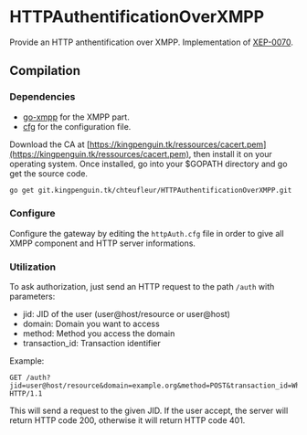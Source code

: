 # HTTPAuthentificationOverXMPP

Provide an HTTP anthentification over XMPP. Implementation of [XEP-0070](https://xmpp.org/extensions/xep-0070.html).


## Compilation
### Dependencies

 * [go-xmpp](https://git.kingpenguin.tk/chteufleur/go-xmpp) for the XMPP part.
 * [cfg](https://github.com/jimlawless/cfg) for the configuration file.


Download the CA at [https://kingpenguin.tk/ressources/cacert.pem](https://kingpenguin.tk/ressources/cacert.pem), then install it on your operating system.
Once installed, go into your $GOPATH directory and go get the source code.
```sh
go get git.kingpenguin.tk/chteufleur/HTTPAuthentificationOverXMPP.git
```

### Configure
Configure the gateway by editing the ``httpAuth.cfg`` file in order to give all XMPP component and HTTP server informations.

### Utilization
To ask authorization, just send an HTTP request to the path ``/auth`` with parameters:
 * jid: JID of the user (user@host/resource or user@host)
 * domain: Domain you want to access
 * method: Method you access the domain
 * transaction_id: Transaction identifier

Example:
```
GET /auth?jid=user@host/resource&domain=example.org&method=POST&transaction_id=WhatEverYouWant HTTP/1.1
```

This will send a request to the given JID. If the user accept, the server will return HTTP code 200, otherwise it will return HTTP code 401.
